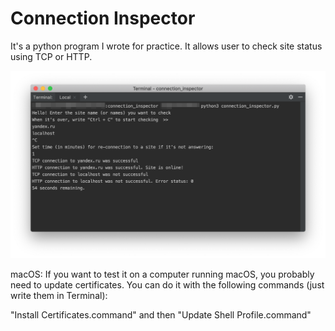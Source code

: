 # Connection Inspector
It's a python program I wrote for practice. It allows user to check site status using TCP or HTTP.

<img src="screenshot_terminal.png" width="846">

macOS: If you want to test it on a computer running macOS, you probably need to update certificates. 
You can do it with the following commands (just write them in Terminal):

"Install Certificates.command" and then "Update Shell Profile.command"
